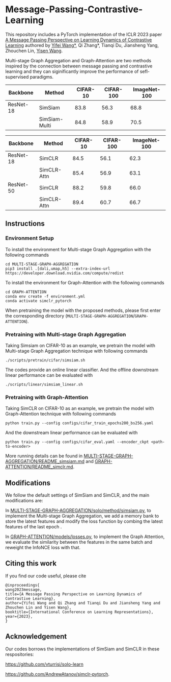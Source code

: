 # Message-Passing-Contrastive-Learning

This repository includes a PyTorch implementation of the ICLR 2023 paper [A Message Passing Perspective on Learning Dynamics of Contrastive Learning](https://openreview.net/pdf?id=VBTJqqWjxMv) authored by [Yifei Wang*](https://yifeiwang.me), Qi Zhang*, Tianqi Du, Jiansheng Yang, Zhouchen Lin, [Yisen Wang](https://yisenwang.github.io/).

Multi-stage Graph Aggregation and Graph-Attention are two methods inspired by the connection between message passing and contrastive learning and they can siginificantly improve the performance of sefl-supervised paradigms.

  

| Backbone  | Method      | CIFAR-10 | CIFAR-100 | ImageNet-100 |
|-----------|-------------|----------|-----------|--------------|
| ResNet-18 | SimSiam    | 83.8  | 56.3     | 68.8     |
|           | SimSiam-Multi| 84.8    | 58.9     | 70.5        |





| Backbone  | Method      | CIFAR-10 | CIFAR-100 | ImageNet-100 |
|-----------|-------------|----------|-----------|--------------|
| ResNet-18 | SimCLR      | 84.5     | 56.1      | 62.3         |
|           | SimCLR-Attn | 85.4     | 56.9      | 63.1         |
| ResNet-50 | SimCLR      | 88.2     | 59.8      | 66.0         |
|           | SimCLR-Attn | 89.4     | 60.7      | 66.7         |









## Instructions

### Environment Setup

To install the environment for Multi-stage Graph Aggregation with the following commands
```
cd MULTI-STAGE-GRAPH-AGGREGATION
pip3 install .[dali,umap,h5] --extra-index-url https://developer.download.nvidia.com/compute/redist
```

To install the environment for Graph-Attention with the following commands
```
cd GRAPH-ATTENTION
conda env create -f environment.yml
conda activate simclr_pytorch
```

When pretraining the model with the proposed methods, please first enter the corresponding directory (``MULTI-STAGE-GRAPH-AGGREGATION``/``GRAPH-ATTENTION``).

### Pretraining with Multi-stage Graph Aggregation



Taking Simsiam on CIFAR-10 as an example, we pretrain the model with Multi-stage Graph Aggregation technique with following commands


```
./scripts/pretrain/cifar/simsiam.sh
```

The codes provide an online linear classifier. And the offline downstream linear performance can be evaluated with

```
./scripts/linear/simsiam_linear.sh
```


### Pretraining with Graph-Attention



Taking SimCLR on CIFAR-10 as an example, we pretrain the model with Graph-Attention technique with following commands

```
python train.py --config configs/cifar_train_epochs200_bs256.yaml
```

And the downstream linear performance can be evaluated with

```
python train.py --config configs/cifar_eval.yaml --encoder_ckpt <path-to-encoder>
```

More running details can be found in [MULTI-STAGE-GRAPH-AGGREGATION/README_simsiam.md](MULTI-STAGE-GRAPH-AGGREGATION/README_simsiam.md) and [GRAPH-ATTENTION/README_simclr.md](GRAPH-ATTENTION/README_simclr.md).


## Modifications

We follow the default settings of SimSiam and SimCLR,  and the main modifications are:

In [MULTI-STAGE-GRAPH-AGGREGATION/solo/method/simsiam.py](MULTI-STAGE-GRAPH-AGGREGATION/solo/methods/simsiam.py), to implement the Multi-stage Graph Aggregation, we add a memory bank to store the latest features and modify the loss function by combing the latest features of the last epoch .

In [GRAPH-ATTENTION/models/losses.py](GRAPH-ATTENTION/models/losses.py), to implement the Graph Attention, we evaluate the similarity between the features in the same batch and reweight the InfoNCE loss with that.



## Citing this work


If you find our code useful, please cite
```
@inproceedings{
wang2023message,
title={A Message Passing Perspective on Learning Dynamics of Contrastive Learning},
author={Yifei Wang and Qi Zhang and Tianqi Du and Jiansheng Yang and Zhouchen Lin and Yisen Wang},
booktitle={International Conference on Learning Representations},
year={2023},
}
```


## Acknowledgement

Our codes borrows the implementations of SimSiam and SimCLR in these respositories:

https://github.com/vturrisi/solo-learn

https://github.com/AndrewAtanov/simclr-pytorch.

